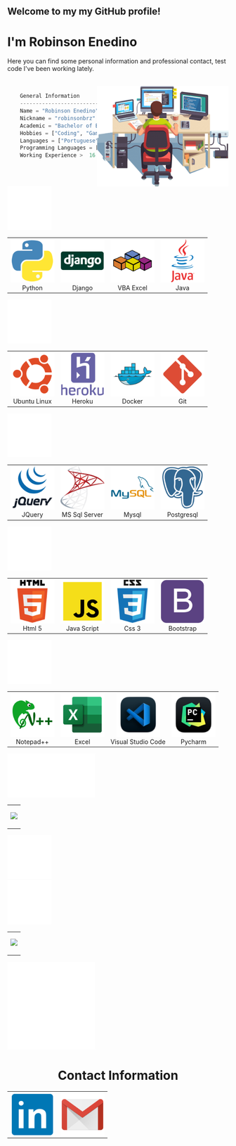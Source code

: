 <h2>Welcome to my my GitHub profile!</h2>
<h1>I'm Robinson Enedino </h1>

<p>Here you can find some personal information and professional contact, test code I've been working lately.</p>


<br>



<!--
**robinsonbrz/robinsonbrz** is a ✨ _special_ ✨ repository because its `README.md` (this file) appears on your GitHub profile.

Here are some ideas to get you started:

- 🔭 I’m currently working on ...
- 🌱 I’m currently learning ...
- 👯 I’m looking to collaborate on ...
- 🤔 I’m looking for help with ...
- 💬 Ask me about ...
- 📫 How to reach me: ...
- 😄 Pronouns: ...
- ⚡ Fun fact: ...
-->





<img  align="right" width="300px" src="static/img/work.png" />

```python
    General Information
    ------------------------------------------
    Name = "Robinson Enedino"
    Nickname = "robinsonbrz"
    Academic = "Bachelor of Electrical Engineering"
    Hobbies = ["Coding", "Gaming", "Music" ,"Movies"]
    Languages = ["Portuguese", "English", "Spanish"]
    Programming Languages = ["Python", "Java", "VBA"]
    Working Experience >  16 years == True
```



<br><br>
<div align="rigth">
    <img src="static/img/empty.png" height="100px" align="rigth"/>
    <table align="left">
        <tr>
            <td align="center" >
                <img src="static/img/python.png" width="100" height="100"/>
                <br /> Python
            </td>
            <td align="center" >
                <img src="static/img/django2.png"  width="100" height="100"/>
                <br /> Django
            </td>
            <td align="center" >
                <img src="static/img/vba.png"  width="100" height="100"/>
                <br /> VBA Excel
            </td>
            <td align="center" >
                <img src="static/img/java.png"  width="100" height="100"/>
                <br /> Java 
            </td>
       </tr>
    </table>
</div>


<div align="left">
    <img src="static/img/empty.png" height="100px"/>
    <table align="right">
        <tr>
            <td align="center" >
                <img src="static/img/ubuntu.png" width="100" height="100"/>
                <br /> Ubuntu Linux
            </td>
            <td align="center" >
                <img src="static/img/heroku.png" width="100" height="100"/>
                <br /> Heroku
            </td>
            <td align="center" >
                <img src="static/img/docker.png" width="100" height="100"/>
                <br /> Docker
            </td>
            <td align="center" >
                <img src="static/img/git.png" width="100" height="100"/>
                <br /> Git
            </td>
        </tr>
    </table>
</div>

<div align="rigth">
    <img src="static/img/empty.png" height="100px" align="rigth"/>
    <table align="left">
        <tr>
            <td align="center" >
                <img src="static/img/jquery.png" width="100" height="100"/>
                <br /> JQuery
            </td>
            <td align="center" >
                <img src="static/img/mssql.png" width="100" height="100"/>
                <br /> MS Sql Server 
            </td>
            <td align="center" >
                <img src="static/img/mysql.png" width="100" height="100"/>
                <br /> Mysql
            </td>
            <td align="center" >
                <img src="static/img/postgresql.png" width="100" height="100"/>
                <br /> Postgresql
            </td>
       </tr>
    </table>
</div>


<div align="left">
    <img src="static/img/empty.png" height="100px"/>
    <table align="right">
        <tr>
            <td align="center" >
                <img src="static/img/html-5.png" width="100" height="100"/>
                <br /> Html 5
            </td>
            <td align="center" >
                <img src="static/img/js.png"  width="100" height="100"/>
                <br /> Java Script
            </td>
            <td align="center" >
                <img src="static/img/css-3.png"  width="100" height="100"/>
                <br /> Css 3
            </td>
            <td align="center" >
                <img src="static/img/bootstrap.png"  width="100" height="100"/>
                <br /> Bootstrap 
            </td>
       </tr>
    </table>
</div>


<div align="rigth">
    <img src="static/img/empty.png" height="100px" align="rigth"/>
    <table align="left">
        <tr>
            <td align="center" >
                <img src="static/img/Notepad++.png" width="100" height="100"/>
                <br /> Notepad++
            </td>
            <td align="center" >
                <img src="static/img/excel.png" width="100" height="100"/>
                <br /> Excel
            </td>
            <td align="center" >
                <img src="static/img/visual_studio_code.png" width="100" height="100"/>
                <br /> Visual Studio Code
            </td>
            <td align="center" >
                <img src="static/img/pycharm.png" width="100" height="100"/>
                <br /> Pycharm
            </td>
        </tr>
    </table>
</div>

<img src="static/img/empty.png" height="100px" align="left"/>

<div align="left">
    <img src="static/img/empty.png" height="100px"/>
    <table align="right">
    <tr>
<td>
   <p align="right">
        <img  src="https://github-readme-stats.vercel.app/api?username=Robinsonbrz" width="450" />
   </p>    
</td>
        </tr>
    </table>
</div>
<img src="static/img/empty.png" height="100px" align="rigth"/>

<div align="left">
    <img src="static/img/empty.png" height="100px"/>
    <table align="left">
    <tr>
    <td>
    <p align="left">
            <img  src="https://github-readme-streak-stats.herokuapp.com/?user=robinsonbrz"width="450"/>
    </p>
    </td>
        </tr>
    </table>
</div>


<img src="static/img/empty.png" height="200px" align="rigth"/>

<h1 align="center"> Contact Information </h1> 

<div align="center">
    <table align="center">
        </tr>
            <td align="center">
                <a  href="https://www.linkedin.com/in/robinsonbrz/"><img src="static/img/linkedin.png" width="100" height="100"align="center">
                </td>
            <td>
                <a href="mailto:robinsonbrz@gmail.com">
                <img src="static/img/gmail.png" width="100" height="100" align="center"></a>
            </td>
        </tr>
    </table> 
</div>
